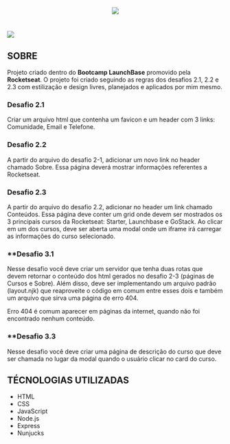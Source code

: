 <h1 align="center">
    <img src="https://github.com/alexandremolive/launchbase/blob/master/public/launchbase.svg">
</h1>

<h1>
    <img src="https://github.com/alexandremolive/launchbase/blob/master/public/apresenta%C3%A7%C3%A3o.gif">
</h1>

## **SOBRE**

Projeto criado dentro do **Bootcamp LaunchBase** promovido pela **Rocketseat**.
O projeto foi criado seguindo as regras dos desafios 2.1, 2.2 e 2.3 com estilização e design livres, planejados e aplicados por mim mesmo.

### **Desafio 2.1**
Criar um arquivo html que contenha um favicon e um header com 3 links: Comunidade, Email e Telefone.

### **Desafio 2.2**
A partir do arquivo do desafio 2-1, adicionar um novo link no header chamado Sobre. Essa página deverá mostrar informações referentes a Rocketseat.

### **Desafio 2.3**
A partir do arquivo do desafio 2.2, adicionar no header um link chamado Conteúdos. Essa página deve conter um grid onde devem ser mostrados os 3 principais cursos da Rocketseat: Starter, Launchbase e GoStack. Ao clicar em um dos cursos, deve ser aberta uma modal onde um iframe irá carregar as informações do curso selecionado.

### **Desafio 3.1
Nesse desafio você deve criar um servidor que tenha duas rotas que devem retornar o conteúdo dos html gerados no desafio 2-3 (páginas de Cursos e Sobre). Além disso, deve ser implementando um arquivo padrão (layout.njk) que reaproveite o código em comum entre esses dois e também um arquivo que sirva uma página de erro 404.

Erro 404 é comum aparecer em páginas da internet, quando não foi encontrado nenhum conteúdo.

### **Desafio 3.3
Nesse desafio você deve criar uma página de descrição do curso que deve ser chamada no lugar da modal quando o usuário clicar no card do curso.

## **TÉCNOLOGIAS UTILIZADAS**
- HTML
- CSS
- JavaScript
- Node.js
- Express
- Nunjucks




